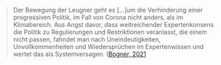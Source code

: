   

> Der Bewegung der Leugner geht es […]um die Verhinderung einer progressiven Politik, im Fall von Corona nicht anders, als im Klimabereich. Aus Angst davor, dass weitreichender Expertenkonsens die Politik zu Regulierungen und Restriktionen veranlasst, die einem nicht passen, fahndet man nach Uneindeutigkeiten, Unvollkommenheiten und Wiedersprüchen im Expertenwissen und wertet das als Systemversagen. ([Bogner, 2021](https://lean-sphynx-49b.notion.site/Bogner-2021-33dcb119f4e44d6fa16254a29738978c?pvs=21)